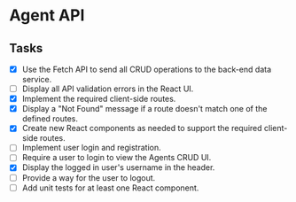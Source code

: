 # Agent API

## Tasks

-[x] Use the Fetch API to send all CRUD operations to the back-end data service.
-[ ] Display all API validation errors in the React UI.
-[x] Implement the required client-side routes.
-[x] Display a "Not Found" message if a route doesn't match one of the defined routes.
-[x] Create new React components as needed to support the required client-side routes.
-[ ] Implement user login and registration.
-[ ] Require a user to login to view the Agents CRUD UI.
-[x] Display the logged in user's username in the header.
-[ ] Provide a way for the user to logout.
-[ ] Add unit tests for at least one React component.
